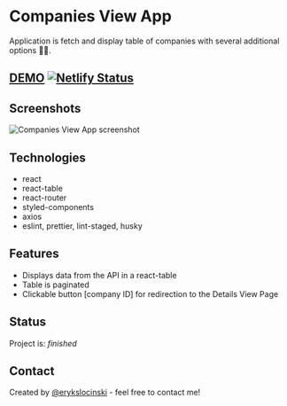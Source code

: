 # Companies View App

Application is fetch and display table of companies with several additional options 💪💪.

## [DEMO](https://companies-view-app.netlify.app/) [![Netlify Status](https://api.netlify.com/api/v1/badges/51ce470b-2441-451b-8669-b3ae339755bc/deploy-status)](https://app.netlify.com/sites/companies-view-app/deploys)

## Screenshots

![Companies View App screenshot](src/assets/images/screenshot.png)

## Technologies

- react
- react-table
- react-router
- styled-components
- axios
- eslint, prettier, lint-staged, husky

## Features

- Displays data from the API in a react-table
- Table is paginated
- Clickable button [company ID] for redirection to the Details View Page

## Status

Project is: _finished_

## Contact

Created by [@erykslocinski](mailto:eryk.slocinski@gmail.com) - feel free to contact me!
